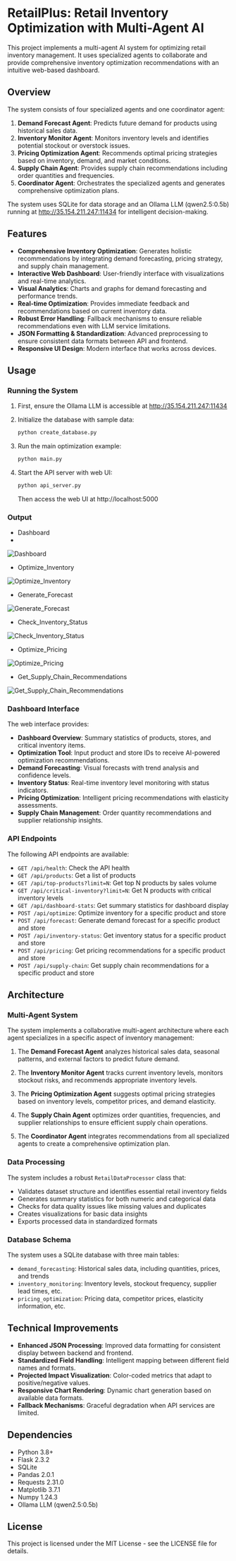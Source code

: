 # RetailPlus: Retail Inventory Optimization with Multi-Agent AI

This project implements a multi-agent AI system for optimizing retail inventory management. It uses specialized agents to collaborate and provide comprehensive inventory optimization recommendations with an intuitive web-based dashboard.

## Overview

The system consists of four specialized agents and one coordinator agent:

1. **Demand Forecast Agent**: Predicts future demand for products using historical sales data.
2. **Inventory Monitor Agent**: Monitors inventory levels and identifies potential stockout or overstock issues.
3. **Pricing Optimization Agent**: Recommends optimal pricing strategies based on inventory, demand, and market conditions.
4. **Supply Chain Agent**: Provides supply chain recommendations including order quantities and frequencies.
5. **Coordinator Agent**: Orchestrates the specialized agents and generates comprehensive optimization plans.

The system uses SQLite for data storage and an Ollama LLM (qwen2.5:0.5b) running at http://35.154.211.247:11434 for intelligent decision-making.

## Features

- **Comprehensive Inventory Optimization**: Generates holistic recommendations by integrating demand forecasting, pricing strategy, and supply chain management.
- **Interactive Web Dashboard**: User-friendly interface with visualizations and real-time analytics.
- **Visual Analytics**: Charts and graphs for demand forecasting and performance trends.
- **Real-time Optimization**: Provides immediate feedback and recommendations based on current inventory data.
- **Robust Error Handling**: Fallback mechanisms to ensure reliable recommendations even with LLM service limitations.
- **JSON Formatting & Standardization**: Advanced preprocessing to ensure consistent data formats between API and frontend.
- **Responsive UI Design**: Modern interface that works across devices.

## Usage

### Running the System

1. First, ensure the Ollama LLM is accessible at http://35.154.211.247:11434

2. Initialize the database with sample data:
   ```bash
   python create_database.py
   ```

3. Run the main optimization example:
   ```bash
   python main.py
   ```

4. Start the API server with web UI:
   ```bash
   python api_server.py
   ```
   Then access the web UI at http://localhost:5000

### Output

- Dashboard
- 
![Dashboard](static/images/Dashboard.png)


- Optimize_Inventory

![Optimize_Inventory](static/images/Optimize_Inventory.png)


- Generate_Forecast

![Generate_Forecast](static/images/Generate_Forecast.png)


- Check_Inventory_Status

![Check_Inventory_Status](static/images/Check_Inventory_Status.png)


- Optimize_Pricing

![Optimize_Pricing](static/images/Optimize_Pricing.png)


- Get_Supply_Chain_Recommendations

![Get_Supply_Chain_Recommendations](static/images/Get_Supply_Chain_Recommendations.png)


### Dashboard Interface

The web interface provides:

- **Dashboard Overview**: Summary statistics of products, stores, and critical inventory items.
- **Optimization Tool**: Input product and store IDs to receive AI-powered optimization recommendations.
- **Demand Forecasting**: Visual forecasts with trend analysis and confidence levels.
- **Inventory Status**: Real-time inventory level monitoring with status indicators.
- **Pricing Optimization**: Intelligent pricing recommendations with elasticity assessments.
- **Supply Chain Management**: Order quantity recommendations and supplier relationship insights.

### API Endpoints

The following API endpoints are available:

- `GET /api/health`: Check the API health
- `GET /api/products`: Get a list of products
- `GET /api/top-products?limit=N`: Get top N products by sales volume
- `GET /api/critical-inventory?limit=N`: Get N products with critical inventory levels
- `GET /api/dashboard-stats`: Get summary statistics for dashboard display
- `POST /api/optimize`: Optimize inventory for a specific product and store
- `POST /api/forecast`: Generate demand forecast for a specific product and store
- `POST /api/inventory-status`: Get inventory status for a specific product and store
- `POST /api/pricing`: Get pricing recommendations for a specific product and store
- `POST /api/supply-chain`: Get supply chain recommendations for a specific product and store

## Architecture

### Multi-Agent System

The system implements a collaborative multi-agent architecture where each agent specializes in a specific aspect of inventory management:

1. The **Demand Forecast Agent** analyzes historical sales data, seasonal patterns, and external factors to predict future demand.

2. The **Inventory Monitor Agent** tracks current inventory levels, monitors stockout risks, and recommends appropriate inventory levels.

3. The **Pricing Optimization Agent** suggests optimal pricing strategies based on inventory levels, competitor prices, and demand elasticity.

4. The **Supply Chain Agent** optimizes order quantities, frequencies, and supplier relationships to ensure efficient supply chain operations.

5. The **Coordinator Agent** integrates recommendations from all specialized agents to create a comprehensive optimization plan.

### Data Processing

The system includes a robust `RetailDataProcessor` class that:

- Validates dataset structure and identifies essential retail inventory fields
- Generates summary statistics for both numeric and categorical data
- Checks for data quality issues like missing values and duplicates
- Creates visualizations for basic data insights
- Exports processed data in standardized formats

### Database Schema

The system uses a SQLite database with three main tables:

- `demand_forecasting`: Historical sales data, including quantities, prices, and trends
- `inventory_monitoring`: Inventory levels, stockout frequency, supplier lead times, etc.
- `pricing_optimization`: Pricing data, competitor prices, elasticity information, etc.

## Technical Improvements

- **Enhanced JSON Processing**: Improved data formatting for consistent display between backend and frontend.
- **Standardized Field Handling**: Intelligent mapping between different field names and formats.
- **Projected Impact Visualization**: Color-coded metrics that adapt to positive/negative values.
- **Responsive Chart Rendering**: Dynamic chart generation based on available data formats.
- **Fallback Mechanisms**: Graceful degradation when API services are limited.

## Dependencies

- Python 3.8+
- Flask 2.3.2
- SQLite
- Pandas 2.0.1
- Requests 2.31.0
- Matplotlib 3.7.1
- Numpy 1.24.3
- Ollama LLM (qwen2.5:0.5b)

## License

This project is licensed under the MIT License - see the LICENSE file for details. 